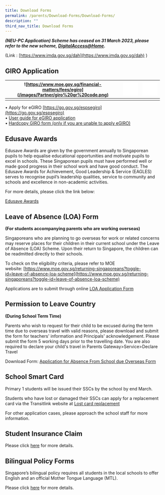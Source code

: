 ```yaml
---
title: Download Forms
permalink: /parents/Download-Forms/Download-Forms/
description: ""
third_nav_title: Download Forms
---
```

_**(NEU-PC Application) Scheme has ceased on 31 March 2023, please refer to the new scheme,&nbsp;[DigitalAccess@Home](https://www.imda.gov.sg/dah).**_

(Link : [https://www.imda.gov.sg/dah](https://www.imda.gov.sg/dah) )

GIRO Application
----------------


|  ![https://www.moe.gov.sg/financial-matters/fees/egiro](/images/Partner/giro%20qr%20code.png)   | ![](/images/Partner/white%20jpeg.JPG) |  ![](/images/Partner/white%20jpeg.JPG)   |
| -------- | -------- | -------- |
|      |      |      |




•	Apply for eGIRO [https://go.gov.sg/espsegiro](https://go.gov.sg/espsegiro) <br>
•	[User guide for eGIRO application ](/files/1%20egiro_userguide.pdf) <br>
•	[Hardcopy GIRO form (only if you are unable to apply eGIRO)](/files/giro_application_form_nov2022.pdf)


Edusave Awards
--------------

Edusave Awards are given by the government annually to Singaporean pupils to help equalise educational opportunities and motivate pupils to excel in schools. These Singaporean pupils must have performed well or made good progress in their school work and have good conduct. The Edusave Awards for Achievement, Good Leadership &amp; Service (EAGLES) serves to recognise pupil’s leadership qualities, service to community and schools and excellence in non-academic activities.

  

For more details, please click the link below:

  

[Edusave Awards](https://www.moe.gov.sg/financial-matters/awards-scholarships/edusave-awards)

Leave of Absence (LOA) Form
---------------------------

**(For students accompanying parents who are working overseas)**

  

Singaporeans who are planning to go overseas for work or related concerns may reserve places for their children in their current school under the Leave of Absence (LOA) Scheme. Upon their return to Singapore, the children can be readmitted directly to their schools.

  

To check on the eligibility criteria, please refer to MOE website:&nbsp;[https://www.moe.gov.sg/returning-singaporeans?toggle-id=leave-of-absence-loa-scheme](https://www.moe.gov.sg/returning-singaporeans?toggle-id=leave-of-absence-loa-scheme)

  

Applications are to submit through online&nbsp;[LOA Application Form](https://form.gov.sg/#!/60e2669ada20a90011773be9)

Permission to Leave Country
---------------------------

**(During School Term Time)**

  

Parents who wish to request for their child to be excused during the term time due to overseas travel with valid reasons, please download and submit the form for teachers' information and Principals' acknowledgement. Please submit the form 5 working days prior to the travelling date. You are also required to declare your child's travel in Parents Gateway&gt;Service&gt;Declare Travel

  

Download Form:&nbsp;[Application for Absence From School due Overseas Form](/files/Application%20for%20Absence%20From%20School%20Due%20Overseas%20updated%2013%20Apr%202022.pdf)

School Smart Card
-----------------

Primary 1 students will be issued their SSCs by the school by end March.

  

Students who have lost or damaged their SSCs can apply for a replacement card via the Transitlink website at&nbsp;[Lost card replacement](https://www.transitlink.com.sg/lost-card-replacement)

  

For other application cases, please approach the school staff for more information.

Student Insurance Claim
-----------------------

Please click&nbsp;[here](/files/Product%20Fact%20Sheet%20Year%202023.pdf)&nbsp;for more details.

Bilingual Policy Forms
----------------------

Singapore’s bilingual policy requires all students in the local schools to offer English and an official Mother Tongue Language (MTL).

  

Please click&nbsp;[here](/parents/download-forms/bilingual-policy-forms/)&nbsp;for more details.